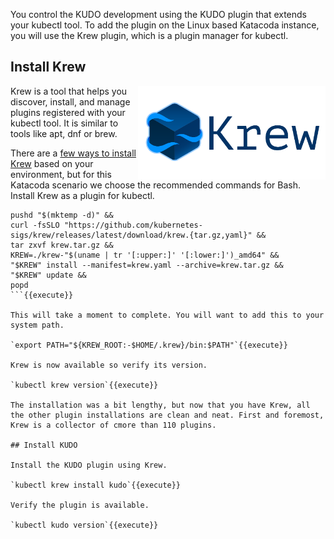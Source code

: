 You control the KUDO development using the KUDO plugin that extends your kubectl tool. To add the plugin on the Linux based Katacoda instance, you will use the Krew plugin, which is a plugin manager for kubectl.

## Install Krew

<img align="right" src="./assets/krew.png" width="300">

Krew is a tool that helps you discover, install, and manage plugins registered with your kubectl tool. It is similar to tools like apt, dnf or brew.

There are a [few ways to install Krew](https://krew.sigs.k8s.io/docs/user-guide/setup/install/) based on your environment, but for this Katacoda scenario we choose the recommended commands for Bash. Install Krew as a plugin for kubectl.

```
pushd "$(mktemp -d)" &&
curl -fsSLO "https://github.com/kubernetes-sigs/krew/releases/latest/download/krew.{tar.gz,yaml}" &&
tar zxvf krew.tar.gz &&
KREW=./krew-"$(uname | tr '[:upper:]' '[:lower:]')_amd64" &&
"$KREW" install --manifest=krew.yaml --archive=krew.tar.gz &&
"$KREW" update &&
popd
```{{execute}}

This will take a moment to complete. You will want to add this to your system path.

`export PATH="${KREW_ROOT:-$HOME/.krew}/bin:$PATH"`{{execute}}

Krew is now available so verify its version.

`kubectl krew version`{{execute}}

The installation was a bit lengthy, but now that you have Krew, all the other plugin installations are clean and neat. First and foremost, Krew is a collector of cmore than 110 plugins.

## Install KUDO

Install the KUDO plugin using Krew.

`kubectl krew install kudo`{{execute}}

Verify the plugin is available.

`kubectl kudo version`{{execute}}
